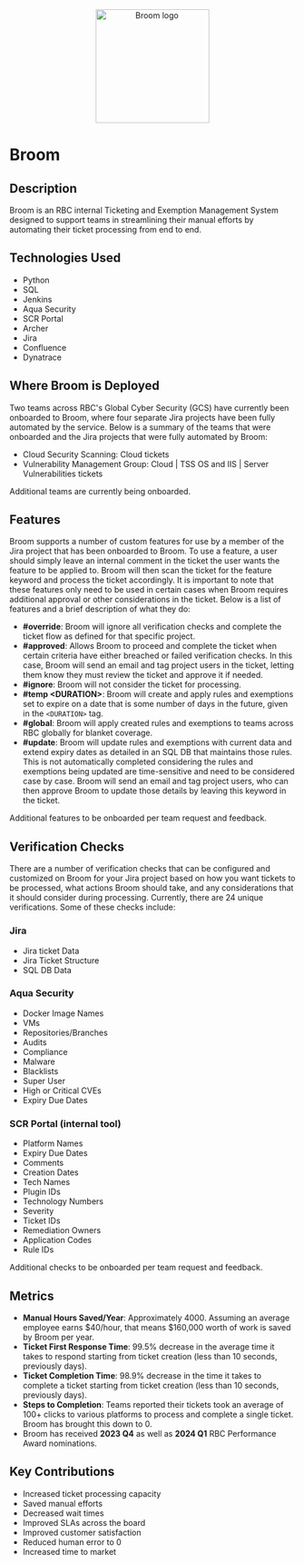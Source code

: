 <div align="center">
  <img alt="Broom logo" src="https://img.freepik.com/premium-vector/broom-logo_609277-1946.jpg?w=740" width="200px" height="200px" />
</div>

# Broom

## Description
Broom is an RBC internal Ticketing and Exemption Management System designed to support teams in streamlining their manual efforts by automating their ticket processing from end to end.

## Technologies Used
- Python
- SQL
- Jenkins
- Aqua Security
- SCR Portal
- Archer
- Jira
- Confluence
- Dynatrace
  
## Where Broom is Deployed
Two teams across RBC's Global Cyber Security (GCS) have currently been onboarded to Broom, where four separate Jira projects have been fully automated by the service. Below is a summary of the teams that were onboarded and the Jira projects that were fully automated by Broom:
- Cloud Security Scanning: Cloud tickets
- Vulnerability Management Group: Cloud | TSS OS and IIS | Server Vulnerabilities tickets

Additional teams are currently being onboarded.

## Features
Broom supports a number of custom features for use by a member of the Jira project that has been onboarded to Broom. To use a feature, a user should simply leave an internal comment in the ticket the user wants the feature to be applied to. Broom will then scan the ticket for the feature keyword and process the ticket accordingly. It is important to note that these features only need to be used in certain cases when Broom requires additional approval or other considerations in the ticket. Below is a list of features and a brief description of what they do:

- **#override**: Broom will ignore all verification checks and complete the ticket flow as defined for that specific project.
- **#approved**: Allows Broom to proceed and complete the ticket when certain criteria have either breached or failed verification checks. In this case, Broom will send an email and tag project users in the ticket, letting them know they must review the ticket and approve it if needed.
- **#ignore**: Broom will not consider the ticket for processing.
- **#temp \<DURATION\>**: Broom will create and apply rules and exemptions set to expire on a date that is some number of days in the future, given in the `<DURATION>` tag.
- **#global**: Broom will apply created rules and exemptions to teams across RBC globally for blanket coverage.
- **#update**: Broom will update rules and exemptions with current data and extend expiry dates as detailed in an SQL DB that maintains those rules. This is not automatically completed considering the rules and exemptions being updated are time-sensitive and need to be considered case by case. Broom will send an email and tag project users, who can then approve Broom to update those details by leaving this keyword in the ticket.

Additional features to be onboarded per team request and feedback.

## Verification Checks
There are a number of verification checks that can be configured and customized on Broom for your Jira project based on how you want tickets to be processed, what actions Broom should take, and any considerations that it should consider during processing. Currently, there are 24 unique verifications. Some of these checks include:

### Jira
- Jira ticket Data
- Jira Ticket Structure
- SQL DB Data

### Aqua Security
- Docker Image Names
- VMs
- Repositories/Branches
- Audits
- Compliance
- Malware
- Blacklists
- Super User
- High or Critical CVEs
- Expiry Due Dates

### SCR Portal (internal tool)
- Platform Names
- Expiry Due Dates
- Comments
- Creation Dates
- Tech Names
- Plugin IDs
- Technology Numbers
- Severity
- Ticket IDs
- Remediation Owners
- Application Codes
- Rule IDs

Additional checks to be onboarded per team request and feedback.

## Metrics
- **Manual Hours Saved/Year**: Approximately 4000. Assuming an average employee earns $40/hour, that means $160,000 worth of work is saved by Broom per year.
- **Ticket First Response Time**: 99.5% decrease in the average time it takes to respond starting from ticket creation (less than 10 seconds, previously days).
- **Ticket Completion Time**: 98.9% decrease in the time it takes to complete a ticket starting from ticket creation (less than 10 seconds, previously days).
- **Steps to Completion**: Teams reported their tickets took an average of 100+ clicks to various platforms to process and complete a single ticket. Broom has brought this down to 0.
- Broom has received **2023 Q4** as well as **2024 Q1** RBC Performance Award nominations.

## Key Contributions
- Increased ticket processing capacity
- Saved manual efforts
- Decreased wait times
- Improved SLAs across the board
- Improved customer satisfaction
- Reduced human error to 0
- Increased time to market

